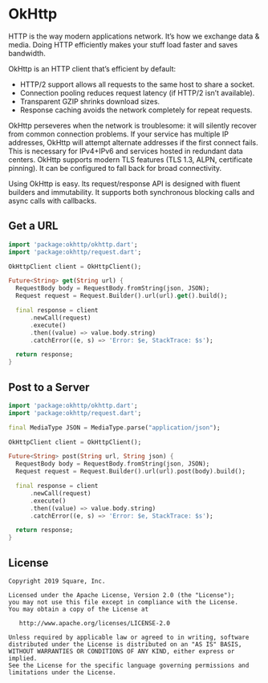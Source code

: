 OkHttp
======

HTTP is the way modern applications network. It’s how we exchange data & media. Doing HTTP
efficiently makes your stuff load faster and saves bandwidth.

OkHttp is an HTTP client that’s efficient by default:

 * HTTP/2 support allows all requests to the same host to share a socket.
 * Connection pooling reduces request latency (if HTTP/2 isn’t available).
 * Transparent GZIP shrinks download sizes.
 * Response caching avoids the network completely for repeat requests.

OkHttp perseveres when the network is troublesome: it will silently recover from common connection
problems. If your service has multiple IP addresses, OkHttp will attempt alternate addresses if the
first connect fails. This is necessary for IPv4+IPv6 and services hosted in redundant data
centers. OkHttp supports modern TLS features (TLS 1.3, ALPN, certificate pinning). It can be
configured to fall back for broad connectivity.

Using OkHttp is easy. Its request/response API is designed with fluent builders and immutability. It
supports both synchronous blocking calls and async calls with callbacks.


Get a URL
---------

```dart
import 'package:okhttp/okhttp.dart';
import 'package:okhttp/request.dart';

OkHttpClient client = OkHttpClient();

Future<String> get(String url) {
  RequestBody body = RequestBody.fromString(json, JSON);
  Request request = Request.Builder().url(url).get().build();

  final response = client
      .newCall(request)
      .execute()
      .then((value) => value.body.string)
      .catchError((e, s) => 'Error: $e, StackTrace: $s');

  return response;
}
```


Post to a Server
----------------

```dart
import 'package:okhttp/okhttp.dart';
import 'package:okhttp/request.dart';

final MediaType JSON = MediaType.parse("application/json");

OkHttpClient client = OkHttpClient();

Future<String> post(String url, String json) {
  RequestBody body = RequestBody.fromString(json, JSON);
  Request request = Request.Builder().url(url).post(body).build();

  final response = client
      .newCall(request)
      .execute()
      .then((value) => value.body.string)
      .catchError((e, s) => 'Error: $e, StackTrace: $s');

  return response;
}
```

License
-------

```
Copyright 2019 Square, Inc.

Licensed under the Apache License, Version 2.0 (the "License");
you may not use this file except in compliance with the License.
You may obtain a copy of the License at

   http://www.apache.org/licenses/LICENSE-2.0

Unless required by applicable law or agreed to in writing, software
distributed under the License is distributed on an "AS IS" BASIS,
WITHOUT WARRANTIES OR CONDITIONS OF ANY KIND, either express or implied.
See the License for the specific language governing permissions and
limitations under the License.
```
